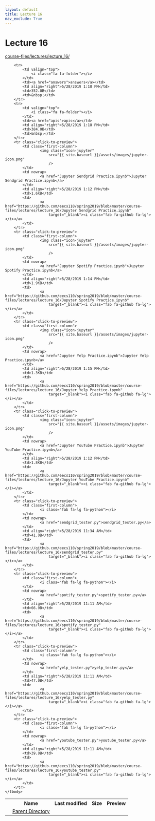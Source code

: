 ```yaml
---
layout: default
title: Lecture 16
nav_exclude: True
---
```


# Lecture 16

[course-files/lectures/lecture_16/](.)

<table class="tbl-files">
    <tbody>
        <tr>
            <th valign="top"></th>
            <th>Name</th>
            <th>Last modified</th>
            <th>Size</th>
            <th>Preview</th>
        </tr>
        <tr>
            <td valign="top">
                <i class="fa fa-folder-open"></i>
            </td>
            <td><a href="../">Parent Directory</a></td>
            <td>&nbsp;</td>
            <td>&nbsp;</td>
            <td>&nbsp;</td>
        </tr>

        <tr>
            <td valign="top">
                <i class="fa fa-folder"></i>
            </td>
            <td><a href="answers">answers</a></td>
            <td align="right">5/28/2019 1:18 PM</td>
            <td>352.0B</td>
            <td>&nbsp;</td>
        </tr>
        <tr>
            <td valign="top">
                <i class="fa fa-folder"></i>
            </td>
            <td><a href="apis">apis</a></td>
            <td align="right">5/28/2019 1:18 PM</td>
            <td>384.0B</td>
            <td>&nbsp;</td>
        </tr>
        <tr class="click-to-preview">
            <td class="first-column">
                    <img class="icon-jupyter"
                        src="{{ site.baseurl }}/assets/images/jupyter-icon.png"
                        />
            </td>
            <td nowrap>
                    <a href="Jupyter Sendgrid Practice.ipynb">Jupyter Sendgrid Practice.ipynb</a>
            </td>
            <td align="right">5/28/2019 1:12 PM</td>
            <td>1.6KB</td>
            <td>
                    <a href="https://github.com/eecs110/spring2019/blob/master/course-files/lectures/lecture_16/Jupyter Sendgrid Practice.ipynb"
                        target="_blank"><i class="fab fa-github fa-lg"></i></a>
            </td>
        </tr>
        <tr class="click-to-preview">
            <td class="first-column">
                    <img class="icon-jupyter"
                        src="{{ site.baseurl }}/assets/images/jupyter-icon.png"
                        />
            </td>
            <td nowrap>
                    <a href="Jupyter Spotify Practice.ipynb">Jupyter Spotify Practice.ipynb</a>
            </td>
            <td align="right">5/28/2019 1:14 PM</td>
            <td>1.9KB</td>
            <td>
                    <a href="https://github.com/eecs110/spring2019/blob/master/course-files/lectures/lecture_16/Jupyter Spotify Practice.ipynb"
                        target="_blank"><i class="fab fa-github fa-lg"></i></a>
            </td>
        </tr>
        <tr class="click-to-preview">
            <td class="first-column">
                    <img class="icon-jupyter"
                        src="{{ site.baseurl }}/assets/images/jupyter-icon.png"
                        />
            </td>
            <td nowrap>
                    <a href="Jupyter Yelp Practice.ipynb">Jupyter Yelp Practice.ipynb</a>
            </td>
            <td align="right">5/28/2019 1:15 PM</td>
            <td>1.3KB</td>
            <td>
                    <a href="https://github.com/eecs110/spring2019/blob/master/course-files/lectures/lecture_16/Jupyter Yelp Practice.ipynb"
                        target="_blank"><i class="fab fa-github fa-lg"></i></a>
            </td>
        </tr>
        <tr class="click-to-preview">
            <td class="first-column">
                    <img class="icon-jupyter"
                        src="{{ site.baseurl }}/assets/images/jupyter-icon.png"
                        />
            </td>
            <td nowrap>
                    <a href="Jupyter YouTube Practice.ipynb">Jupyter YouTube Practice.ipynb</a>
            </td>
            <td align="right">5/28/2019 1:12 PM</td>
            <td>1.8KB</td>
            <td>
                    <a href="https://github.com/eecs110/spring2019/blob/master/course-files/lectures/lecture_16/Jupyter YouTube Practice.ipynb"
                        target="_blank"><i class="fab fa-github fa-lg"></i></a>
            </td>
        </tr>
        <tr class="click-to-preview">
            <td class="first-column">
                    <i class="fab fa-lg fa-python"></i>
            </td>
            <td nowrap>
                    <a href="sendgrid_tester.py">sendgrid_tester.py</a>
            </td>
            <td align="right">5/28/2019 11:34 AM</td>
            <td>41.0B</td>
            <td>
                    <a href="https://github.com/eecs110/spring2019/blob/master/course-files/lectures/lecture_16/sendgrid_tester.py"
                        target="_blank"><i class="fab fa-github fa-lg"></i></a>
            </td>
        </tr>
        <tr class="click-to-preview">
            <td class="first-column">
                    <i class="fab fa-lg fa-python"></i>
            </td>
            <td nowrap>
                    <a href="spotify_tester.py">spotify_tester.py</a>
            </td>
            <td align="right">5/28/2019 11:11 AM</td>
            <td>66.0B</td>
            <td>
                    <a href="https://github.com/eecs110/spring2019/blob/master/course-files/lectures/lecture_16/spotify_tester.py"
                        target="_blank"><i class="fab fa-github fa-lg"></i></a>
            </td>
        </tr>
        <tr class="click-to-preview">
            <td class="first-column">
                    <i class="fab fa-lg fa-python"></i>
            </td>
            <td nowrap>
                    <a href="yelp_tester.py">yelp_tester.py</a>
            </td>
            <td align="right">5/28/2019 11:11 AM</td>
            <td>47.0B</td>
            <td>
                    <a href="https://github.com/eecs110/spring2019/blob/master/course-files/lectures/lecture_16/yelp_tester.py"
                        target="_blank"><i class="fab fa-github fa-lg"></i></a>
            </td>
        </tr>
        <tr class="click-to-preview">
            <td class="first-column">
                    <i class="fab fa-lg fa-python"></i>
            </td>
            <td nowrap>
                    <a href="youtube_tester.py">youtube_tester.py</a>
            </td>
            <td align="right">5/28/2019 11:11 AM</td>
            <td>39.0B</td>
            <td>
                    <a href="https://github.com/eecs110/spring2019/blob/master/course-files/lectures/lecture_16/youtube_tester.py"
                        target="_blank"><i class="fab fa-github fa-lg"></i></a>
            </td>
        </tr>
    </tbody>
</table>

